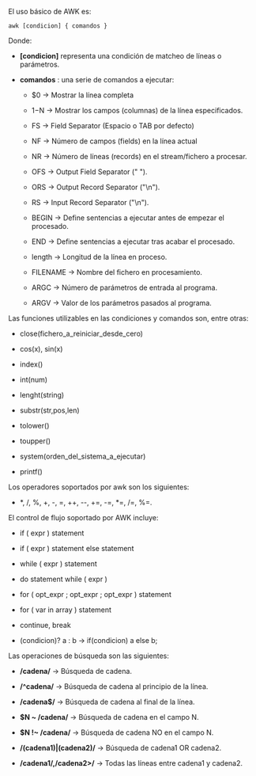 El uso básico de AWK es:

 `awk [condicion] { comandos }`

Donde:

- **[condicion]** representa una condición de matcheo de líneas o parámetros.
    
- **comandos** : una serie de comandos a ejecutar:
    
    - $0 → Mostrar la línea completa
        
    - $1-$N → Mostrar los campos (columnas) de la línea especificados.
        
    - FS → Field Separator (Espacio o TAB por defecto)
        
    - NF → Número de campos (fields) en la línea actual
        
    - NR → Número de líneas (records) en el stream/fichero a procesar.
        
    - OFS → Output Field Separator (" ").
        
    - ORS → Output Record Separator ("\n").
        
    - RS → Input Record Separator ("\n").
        
    - BEGIN → Define sentencias a ejecutar antes de empezar el procesado.
        
    - END → Define sentencias a ejecutar tras acabar el procesado.
        
    - length → Longitud de la línea en proceso.
        
    - FILENAME → Nombre del fichero en procesamiento.
        
    - ARGC → Número de parámetros de entrada al programa.
        
    - ARGV → Valor de los parámetros pasados al programa.
        

Las funciones utilizables en las condiciones y comandos son, entre otras:

- close(fichero_a_reiniciar_desde_cero)
    
- cos(x), sin(x)
    
- index()
    
- int(num)
    
- lenght(string)
    
- substr(str,pos,len)
    
- tolower()
    
- toupper()
    
- system(orden_del_sistema_a_ejecutar)
    
- printf()
    

Los operadores soportados por awk son los siguientes:

- *, /, %, +, -, =, ++, --, +=, -=, *=, /=, %=.
    

El control de flujo soportado por AWK incluye:

- if ( expr ) statement
    
- if ( expr ) statement else statement
    
- while ( expr ) statement
    
- do statement while ( expr )
    
- for ( opt_expr ; opt_expr ; opt_expr ) statement
    
- for ( var in array ) statement
    
- continue, break
    
- (condicion)? a : b → if(condicion) a else b;
    

Las operaciones de búsqueda son las siguientes:

- **/cadena/** → Búsqueda de cadena.
    
- **/^cadena/** → Búsqueda de cadena al principio de la línea.
    
- **/cadena$/** → Búsqueda de cadena al final de la línea.
    
- **$N ~ /cadena/** → Búsqueda de cadena en el campo N.
    
- **$N !~ /cadena/** → Búsqueda de cadena NO en el campo N.
    
- **/(cadena1)|(cadena2)/** → Búsqueda de cadena1 OR cadena2.
    
- **/cadena1/,/cadena2>/** → Todas las líneas entre cadena1 y cadena2.